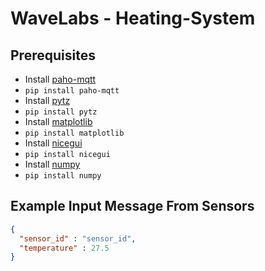 # WaveLabs - Heating-System

## Prerequisites
- Install [paho-mqtt](https://pypi.org/project/paho-mqtt/#installation)
- `pip install paho-mqtt`
- Install [pytz](https://pypi.org/project/pytz/)
- `pip install pytz`
- Install [matplotlib](https://pypi.org/project/matplotlib/)
- `pip install matplotlib`
- Install [nicegui](https://pypi.org/project/nicegui/)
- `pip install nicegui`
- Install [numpy](https://pypi.org/project/numpy/)
- `pip install numpy`

## Example Input Message From Sensors

```json
{
  "sensor_id" : "sensor_id",
  "temperature" : 27.5
}
```